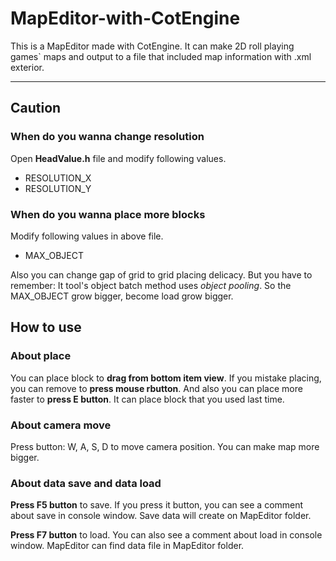 # MapEditor-with-CotEngine
This is a MapEditor made with CotEngine. It can make 2D roll playing games` maps and output to a file that included map information with .xml exterior. 
***
## Caution
### When do you wanna change resolution
Open **HeadValue.h** file and modify following values.
* RESOLUTION_X
* RESOLUTION_Y

### When do you wanna place more blocks
Modify following values in above file.
* MAX_OBJECT

Also you can change gap of grid to grid placing delicacy. But you have to remember: It tool's object batch method uses *object pooling*. So the MAX_OBJECT grow bigger, become load grow bigger.

## How to use
### About place
You can place block to **drag from bottom item view**. If you mistake placing, you can remove to **press mouse rbutton**. And also you can place more faster to **press E button**. It can place block that you used last time.

### About camera move
Press button: W, A, S, D to move camera position. You can make map more bigger.

### About data save and data load
**Press F5 button** to save. If you press it button, you can see a comment about save in console window. Save data will create on MapEditor folder.

**Press F7 button** to load. You can also see a comment about load in console window. MapEditor can find data file in MapEditor folder.
